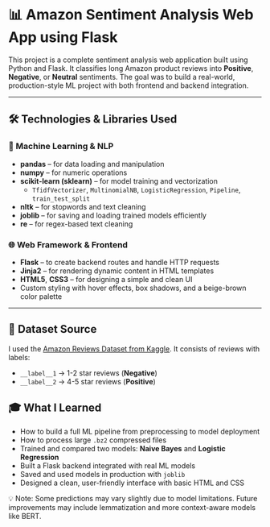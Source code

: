 # 📊 Amazon Sentiment Analysis Web App using Flask

This project is a complete sentiment analysis web application built using Python and Flask. It classifies long Amazon product reviews into **Positive**, **Negative**, or **Neutral** sentiments. The goal was to build a real-world, production-style ML project with both frontend and backend integration.

---

## 🛠️ Technologies & Libraries Used

### 🧠 Machine Learning & NLP
- **pandas** – for data loading and manipulation  
- **numpy** – for numeric operations  
- **scikit-learn (sklearn)** – for model training and vectorization  
  - `TfidfVectorizer`, `MultinomialNB`, `LogisticRegression`, `Pipeline`, `train_test_split`
- **nltk** – for stopwords and text cleaning  
- **joblib** – for saving and loading trained models efficiently  
- **re** – for regex-based text cleaning

### 🌐 Web Framework & Frontend
- **Flask** – to create backend routes and handle HTTP requests  
- **Jinja2** – for rendering dynamic content in HTML templates  
- **HTML5**, **CSS3** – for designing a simple and clean UI  
- Custom styling with hover effects, box shadows, and a beige-brown color palette

---

## 📂 Dataset Source

I used the [Amazon Reviews Dataset from Kaggle](https://www.kaggle.com/datasets/bittlingmayer/amazonreviews). It consists of reviews with labels:

- `__label__1` → 1-2 star reviews (**Negative**)  
- `__label__2` → 4-5 star reviews (**Positive**)



## 🎓 What I Learned

- How to build a full ML pipeline from preprocessing to model deployment  
- How to process large `.bz2` compressed files  
- Trained and compared two models: **Naive Bayes** and **Logistic Regression**  
- Built a Flask backend integrated with real ML models  
- Saved and used models in production with `joblib`  
- Designed a clean, user-friendly interface with basic HTML and CSS

💡 Note: Some predictions may vary slightly due to model limitations. Future improvements may include lemmatization and more context-aware models like BERT.
